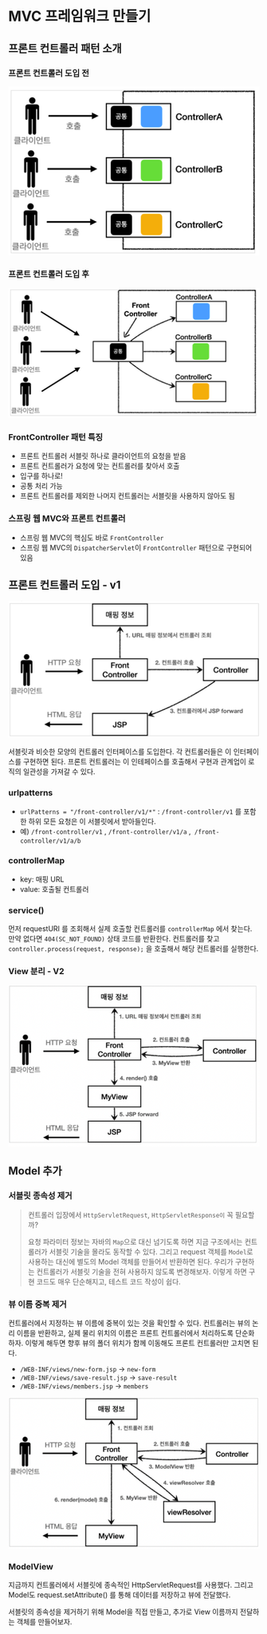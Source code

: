 
# MVC 프레임워크 만들기

## 프론트 컨트롤러 패턴 소개

### 프론트 컨트롤러 도입 전
![](./res/1.png)

### 프론트 컨트롤러 도입 후
![](./res/2.png)

### FrontController 패턴 특징

* 프론트 컨트롤러 서블릿 하나로 클라이언트의 요청을 받음 
* 프론트 컨트롤러가 요청에 맞는 컨트롤러를 찾아서 호출
* 입구를 하나로!
* 공통 처리 가능
* 프론트 컨트롤러를 제외한 나머지 컨트롤러는 서블릿을 사용하지 않아도 됨

### 스프링 웹 MVC와 프론트 컨트롤러
* 스프링 웹 MVC의 핵심도 바로 `FrontController`
* 스프링 웹 MVC의 `DispatcherServlet`이 `FrontController` 패턴으로 구현되어 있음


## 프론트 컨트롤러 도입 - v1

![](./res/3.png)

서블릿과 비슷한 모양의 컨트롤러 인터페이스를 도입한다. 각 컨트롤러들은 이 인터페이스를 구현하면 된다. 
프론트 컨트롤러는 이 인테페이스를 호출해서 구현과 관계업이 로직의 일관성을 가져갈 수 있다.


### urlpatterns
* `urlPatterns = "/front-controller/v1/*"` : `/front-controller/v1` 를 포함한 하위 모든 요청은 이 서블릿에서 받아들인다.
* 예) `/front-controller/v1` , `/front-controller/v1/a` ,` /front-controller/v1/a/b`


### controllerMap

* key: 매핑 URL
* value: 호출될 컨트롤러

### service()

먼저 requestURI 를 조회해서 실제 호출할 컨트롤러를 `controllerMap` 에서 찾는다. 
만약 없다면 `404(SC_NOT_FOUND)` 상태 코드를 반환한다.
컨트롤러를 찾고` controller.process(request, response);` 을 호출해서 해당 컨트롤러를 실행한다.

### View 분리 - V2

![](./res/4.png)

## Model 추가

### 서블릿 종속성 제거

> 컨트롤러 입장에서 `HttpServletRequest`, `HttpServletResponse이` 꼭 필요할까?
> 
> 요청 파라미터 정보는 자바의 `Map`으로 대신 넘기도록 하면 지금 구조에서는 컨트롤러가 서블릿 기술을 몰라도 동작할 수 있다.
> 그리고 request 객체를 `Model`로 사용하는 대신에 별도의 Model 객체를 만들어서 반환하면 된다. 우리가 구현하는 컨트롤러가 서블릿 기술을 전혀 사용하지 않도록 변경해보자.
> 이렇게 하면 구현 코드도 매우 단순해지고, 테스트 코드 작성이 쉽다.

### 뷰 이름 중복 제거

컨트롤러에서 지정하는 뷰 이름에 중복이 있는 것을 확인할 수 있다.
컨트롤러는 뷰의 논리 이름을 반환하고, 실제 물리 위치의 이름은 프론트 컨트롤러에서 처리하도록 단순화 하자.
이렇게 해두면 향후 뷰의 폴더 위치가 함께 이동해도 프론트 컨트롤러만 고치면 된다.

* `/WEB-INF/views/new-form.jsp` -> `new-form`
* `/WEB-INF/views/save-result.jsp` -> `save-result `
* `/WEB-INF/views/members.jsp` -> `members`
      
![](./res/5.png)

### ModelView

지금까지 컨트롤러에서 서블릿에 종속적인 HttpServletRequest를 사용했다. 그리고 Model도 request.setAttribute() 를 통해
데이터를 저장하고 뷰에 전달했다.

서블릿의 종속성을 제거하기 위해 Model을 직접 만들고, 추가로 View 이름까지 전달하는 객체를 만들어보자.
